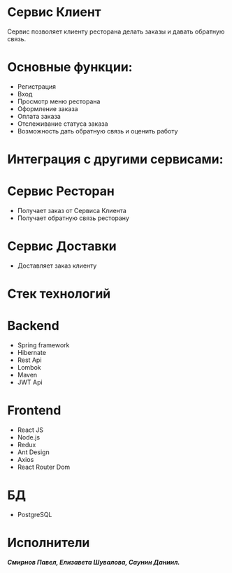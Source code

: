 # Сервис Клиент

Сервис позволяет клиенту ресторана делать заказы и давать обратную связь.

# Основные функции:
* Регистрация
* Вход
* Просмотр меню ресторана
* Оформление заказа
* Оплата заказа
* Отслеживание статуса заказа
* Возможность дать обратную связь и оценить работу

# Интеграция с другими сервисами:
# Сервис Ресторан
* Получает заказ от Сервиса Клиента
* Получает обратную связь ресторану

# Сервис Доставки
* Доставляет заказ клиенту

# Стек технологий
# Backend
* Spring framework
* Hibernate
* Rest Api
* Lombok
* Maven
* JWT Api

# Frontend
* React JS
* Node.js
* Redux
* Ant Design
* Axios
* React Router Dom

# БД
* PostgreSQL



# Исполнители 
***Смирнов Павел, Елизавета Шувалова, Саунин Даниил.***